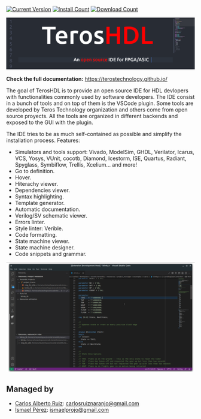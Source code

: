 [![Current Version](https://img.shields.io/visual-studio-marketplace/v/teros-technology.teroshdl.svg)](https://marketplace.visualstudio.com/items?itemName=teros-technology.teroshdl)
[![Install Count](https://img.shields.io/visual-studio-marketplace/i/teros-technology.teroshdl.svg)](https://marketplace.visualstudio.com/items?itemName=teros-technology.teroshdl)
[![Download Count](https://img.shields.io/visual-studio-marketplace/d/teros-technology.teroshdl.svg)](https://marketplace.visualstudio.com/items?itemName=teros-technology.teroshdl)


![TerosHDL](./resources/images/banner.png)

**Check the full documentation:** https://terostechnology.github.io/


The goal of TerosHDL is to provide an open source IDE for HDL devlopers with functionalities commonly used by software developers. The IDE consist in a bunch of tools and on top of them is the VSCode plugin. Some tools are developed by Teros Technology organization and others come from open source proyects. All the tools are organized in different backends and exposed to the GUI with the plugin.

The IDE tries to be as much self-contained as possible and simplify the installation process. Features:

- Simulators and tools support: Vivado, ModelSim, GHDL, Verilator, Icarus, VCS, Yosys, VUnit, cocotb, Diamond, Icestorm, ISE, Quartus, Radiant, Spyglass, Symbiflow, Trellis, Xcelium... and more!
- Go to definition.
- Hover.
- Hiterachy viewer.
- Dependencies viewer.
- Syntax highlighting.
- Template generator.
- Automatic documentation.
- Verilog/SV schematic viewer.
- Errors linter.
- Style linter: Verible.
- Code formatting.
- State machine viewer.
- State machine designer.
- Code snippets and grammar.

![TerosHDL](./resources/project_manager/help/_images/super.gif)

## Managed by

- [Carlos Alberto Ruiz](https://www.linkedin.com/in/carlos-alberto-ruiz-fpga/): carlosruiznaranjo@gmail.com 
- [Ismael Pérez](https://www.linkedin.com/in/ispero/): ismaelprojo@gmail.com
